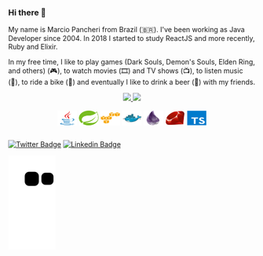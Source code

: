 ### Hi there 👋

My name is Marcio Pancheri from Brazil (🇧🇷). I've been working as Java Developer since 2004. In 2018 I started to study ReactJS and more recently, Ruby and Elixir.

In my free time, I like to play games (Dark Souls, Demon's Souls, Elden Ring, and others) (🎮), to watch movies (🎞️) and TV shows (📺), to listen music (🎵), to ride a bike (🚵) and eventually I like to drink a beer (🍺) with my friends.

<div align="center">
  <a href="https://github.com/mjpancheri">
    <img height="180em" src="https://github-readme-stats.vercel.app/api?username=mjpancheri&show_icons=true&theme=dark&include_all_commits=true&count_private=true"/>
    <img height="180em" src="https://github-readme-stats.vercel.app/api/top-langs?username=mjpancheri&langs_count=8&hide=css,scss,html&theme=dark"/>
  </a>
</div>
<div align="center">
  <div style="display: inline_block"><br>
    <img align="center" alt="mjpancheri-java" height="30" width="40" src="https://raw.githubusercontent.com/devicons/devicon/master/icons/java/java-original.svg">
     <img align="center" alt="agjunior-spring" height="30" width="40" src="https://raw.githubusercontent.com/devicons/devicon/master/icons/spring/spring-original.svg"> 
    <img align="center" alt="agjunior-aws" height="30" width="40" src="https://raw.githubusercontent.com/devicons/devicon/master/icons/amazonwebservices/amazonwebservices-original.svg">
     <img align="center" alt="agjunior-docker" height="30" width="40" src="https://raw.githubusercontent.com/devicons/devicon/master/icons/docker/docker-original.svg"> 
    <img align="center" alt="mjpancheri-elixir" height="30" width="40" src="https://raw.githubusercontent.com/devicons/devicon/master/icons/elixir/elixir-original.svg">
    <img align="center" alt="mjpancheri-ruby" height="30" width="40" src="https://raw.githubusercontent.com/devicons/devicon/master/icons/ruby/ruby-original.svg">
    <img align="center" alt="mjpancheri-ts" height="30" width="40" src="https://raw.githubusercontent.com/devicons/devicon/master/icons/typescript/typescript-plain.svg">
  </div>
</div>

##

[![Twitter Badge](https://img.shields.io/badge/-Twitter-1ca0f1?style=plastic&labelColor=1ca0f1&logo=twitter&logoColor=white&link=https://twitter.com/mjpancheri)](https://twitter.com/mjpancheri)
[![Linkedin Badge](https://img.shields.io/badge/-LinkedIn-blue?style=plastic&logo=Linkedin&logoColor=white&link=https://www.linkedin.com/in/marcio-pancheri-902a7923)](https://www.linkedin.com/in/marcio-pancheri-902a7923)

![Snake animation](https://github.com/mjpancheri/mjpancheri/blob/output/github-contribution-grid-snake.svg)


<!--
**mjpancheri/mjpancheri** is a ✨ _special_ ✨ repository because its `README.md` (this file) appears on your GitHub profile.

Here are some ideas to get you started:

- 🔭 I’m currently working on ...
- 🌱 I’m currently learning ...
- 👯 I’m looking to collaborate on ...
- 🤔 I’m looking for help with ...
- 💬 Ask me about ...
- 📫 How to reach me: ...
- 😄 Pronouns: ...
- ⚡ Fun fact: ...


[![Youtube Badge](https://img.shields.io/badge/-Youtube-FF0000?style=plastic&labelColor=FF0000&logo=youtube&logoColor=white&link=https://www.youtube.com/channel/UCDWhX-qDVU3HNI-Ui06YiPQ)](https://www.youtube.com/channel/UCDWhX-qDVU3HNI-Ui06YiPQ)

-->
